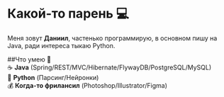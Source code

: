 # Какой-то парень 💻
Меня зовут **Даниил**, частенько программирую, в основном пишу на Java, ради интереса тыкаю Python.

##Что умею 💪<br/>
☕ **Java** (Spring/REST/MVC/Hibernate/FlywayDB/PostgreSQL/MySQL)<br/>
🐍 **Python** (Парсинг/Нейронки)<br/>
💰 **Когда-то фрилансил** (Photoshop/Illustrator/Figma)<br/>
